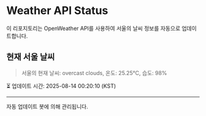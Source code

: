 
# Weather API Status

이 리포지토리는 OpenWeather API를 사용하여 서울의 날씨 정보를 자동으로 업데이트합니다.

## 현재 서울 날씨
> 서울의 현재 날씨: overcast clouds, 온도: 25.25°C, 습도: 98%

⏳ 업데이트 시간: 2025-08-14 00:20:10 (KST)

---
자동 업데이트 봇에 의해 관리됩니다.
